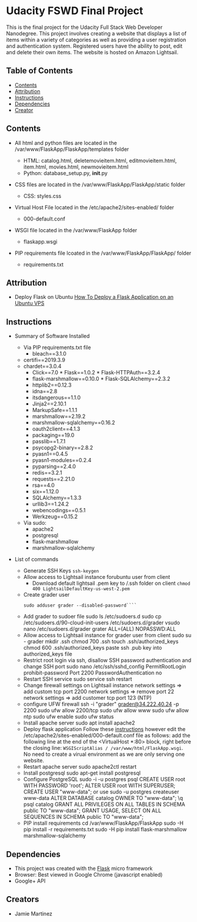 # Udacity FSWD Final Project

This is the final project for the Udacity Full Stack Web Developer Nanodegree.  This project involves creating a website that displays a list of items within a variety of categories as well as providing a user registration and authentication system.  Registered users have the ability to post, edit and delete their own items.  The website is hosted on Amazon Lightsail.

## Table of Contents

* [Contents](#contents)
* [Attribution](#attribution)
* [Instructions](#instructions)
* [Dependencies](#dependencies)
* [Creator](#creators)

## Contents

*  All html and python files are located in the /var/www/FlaskApp/FlaskApp/templates folder
    - HTML: catalog.html, deletemovieitem.html, editmovieitem.html, item.html, movies.html, newmovieitem.html
    - Python: database_setup.py, __init__.py

*  CSS files are located in the /var/www/FlaskApp/FlaskApp/static folder
    - CSS: styles.css

*  Virtual Host File located in the /etc/apache2/sites-enabled/ folder
    - 000-default.conf

*  WSGI file located in the /var/www/FlaskApp folder
    - flaskapp.wsgi

* PIP requirements file lcoated in the /var/www/FlaskApp/FlaskApp/ folder
    - requirements.txt

## Attribution

*  Deploy Flask on Ubuntu [How To Deploy a Flask Application on an Ubuntu VPS](https://www.digitalocean.com/community/tutorials/how-to-deploy-a-flask-application-on-an-ubuntu-vps)

## Instructions

* Summary of Software Installed
    - Via PIP requirements.txt file
        * bleach==3.1.0 
	* certifi==2019.3.9 
	* chardet==3.0.4
        * Click==7.0 * Flask==1.0.2 * Flask-HTTPAuth==3.2.4
        * flask-marshmallow==0.10.0 * Flask-SQLAlchemy==2.3.2
        * httplib2==0.12.3
        * idna==2.8
        * itsdangerous==1.1.0
        * Jinja2==2.10.1
        * MarkupSafe==1.1.1
        * marshmallow==2.19.2
        * marshmallow-sqlalchemy==0.16.2
        * oauth2client==4.1.3
        * packaging==19.0
        * passlib==1.7.1
        * psycopg2-binary==2.8.2
        * pyasn1==0.4.5
        * pyasn1-modules==0.2.4
        * pyparsing==2.4.0
        * redis==3.2.1
        * requests==2.21.0
        * rsa==4.0
        * six==1.12.0
        * SQLAlchemy==1.3.3
        * urllib3==1.24.2
        * webencodings==0.5.1
        * Werkzeug==0.15.2

    - Via sudo:
        * apache2
        * postgresql
        * flask-marshmallow
        * marshmallow-sqlalchemy

* List of commands
    - Generate SSH Keys
        ```ssh-keygen```
    - Allow access to Lightsail instance forubuntu user from client
        * Download default lightsail .pem key to /.ssh folder on client
        ````chmod 400 LightsailDefaultKey-us-west-2.pem````
    - Create grader user
        ````ssh -i "LightsailDefaultKey-us-west-2.pem" ubuntu@34.222.40.24
        sudo adduser grader --disabled-password````
    - Add grader to sudoer file
        sudo ls /etc/sudoers.d
        sudo cp /etc/sudoers.d/90-cloud-init-users /etc/sudoers.d/grader
        vsudo nano /etc/sudoers.d/grader
	    grater ALL=(ALL) NOPASSWD:ALL
    - Allow access to Lightsail instance for grader user from client
        sudo su - grader
        mkdir .ssh
        chmod 700 .ssh
        touch .ssh/authorized_keys
        chmod 600 .ssh/authorized_keys
        paste ssh .pub key into authorized_keys file
    - Restrict root login via ssh, disallow SSH password authentication and change SSH port
        sudo nano /etc/ssh/sshd_config
            PermitRootLogin prohibit-password
            Port 2200
	    PasswordAuthentication no
    - Restart SSH service
        sudo service ssh restart
    - Change firewall settings on Lightsail instance
        network settings => add custom tcp port 2200 
        network settings => remove port 22
        network settings => add customer tcp port 123 (NTP)
    - configure UFW firewall
        ssh -i "grader" grader@34.222.40.24 -p 2200
        sudo ufw allow 2200/tcp
        sudo ufw allow www
        sudo ufw allow ntp
        sudo ufw enable
        sudo ufw status
    - Install apache server
        sudo apt install apache2
    - Deploy flask application
        Follow these [instructions](https://www.digitalocean.com/community/tutorials/how-to-deploy-a-flask-application-on-an-ubuntu-vps) however edit the /etc/apache2/sites-enabled/000-default.conf file as follows:  add the following line at the end of the <VirtualHost *:80> block, right before the closing </VirtualHost> line: ```WSGIScriptAlias / /var/www/html/FlaskApp.wsgi```. No need to create a virual environment as we are only serving one website.
    - Restart apache server
        sudo apache2ctl restart
    - Install postgresql
        sudo apt-get install postgresql
    - Configure PostgreSQL
        sudo -i -u postgres
        psql
            CREATE USER root WITH PASSWORD 'root';
            ALTER USER root WITH SUPERUSER;
            CREATE USER "www-data";  or use sudo -u postgres createuser www-data
            ALTER DATABASE catalog OWNER TO "www-data";
            \q
            psql catalog
                GRANT ALL PRIVILEGES ON ALL TABLES IN SCHEMA public TO "www-data";
                GRANT USAGE, SELECT ON ALL SEQUENCES IN SCHEMA public TO "www-data";
    - PIP install requirements
        cd /var/www/FlaskApp/FlaskApp
        sudo -H pip install -r requirements.txt
        sudo -H pip install flask-marshmallow marshmallow-sqlalchemy

## Dependencies

* This project was created with the [Flask](http://flask.pocoo.org/) micro framework 
* Browser: Best viewed in Google Chrome (javascript enabled)
* Google+ API

## Creators

* Jamie Martinez
